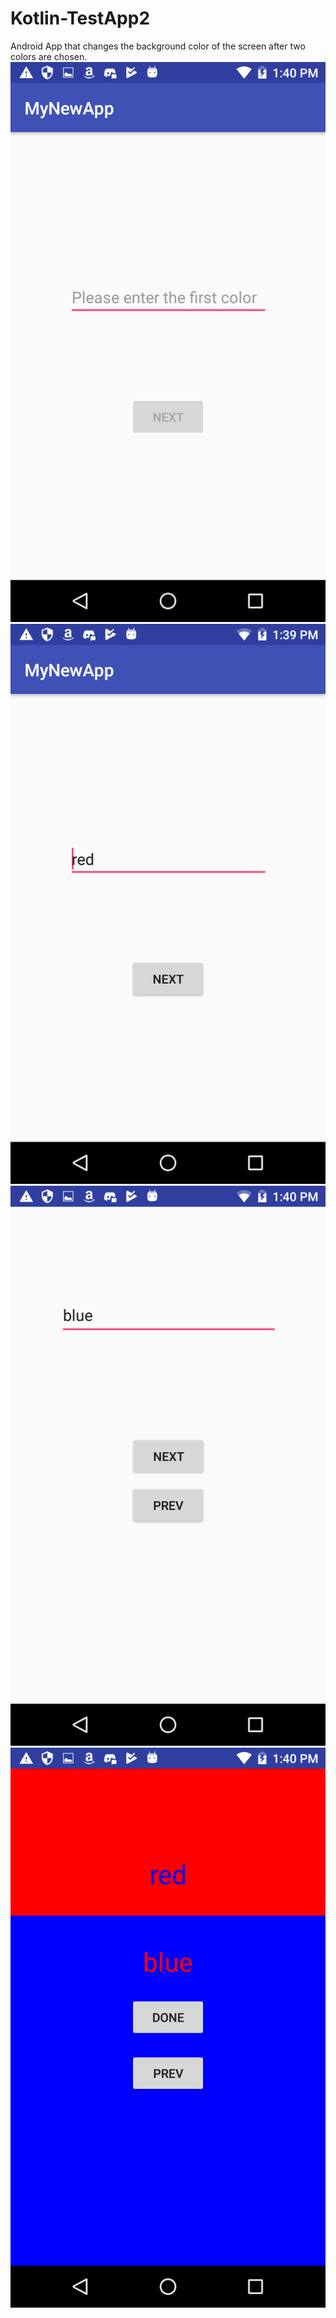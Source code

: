 # Kotlin-TestApp2
Android App that changes the background color of the screen after two colors are chosen.
![alt tag](https://github.com/ceiselm/Kotlin-FirstAndroidProject/blob/master/Screenshot_20180314-134020.png)
![alt tag](https://github.com/ceiselm/Kotlin-FirstAndroidProject/blob/master/Screenshot_20180314-133953.png)
![alt tag](https://github.com/ceiselm/Kotlin-FirstAndroidProject/blob/master/Screenshot_20180314-134007.png)
![alt tag](https://github.com/ceiselm/Kotlin-FirstAndroidProject/blob/master/Screenshot_20180314-134014.png)
